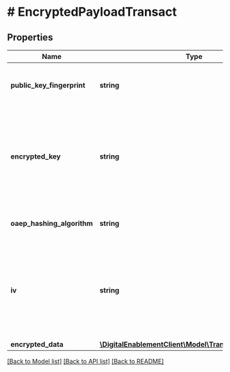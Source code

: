 # # EncryptedPayloadTransact

## Properties

Name | Type | Description | Notes
------------ | ------------- | ------------- | -------------
**public_key_fingerprint** | **string** | The fingerprint of the public key used to encrypt the ephemeral AES key.&lt;br&gt; __Max Length: 64__ | [optional] 
**encrypted_key** | **string** | One-time use AES key encrypted by the MasterCard public key (as identified by publicKeyFingerprint) using the OAEP or PKCS#1 v1.5 scheme (depending on the value of oaepHashingAlgorithm. &lt;br&gt; __Max Length: 512__ | [optional] 
**oaep_hashing_algorithm** | **string** | Hashing algorithm used with the OAEP scheme. Must be either SHA256 or SHA512. | [optional] 
**iv** | **string** | The initialization vector used when encrypting data using the one-time use AES key. Must be exactly 16 bytes (32 character hex string) to match the block size. If not present, an IV of zero is assumed.  &lt;br&gt;__Length: 32__ | [optional] 
**encrypted_data** | [**\DigitalEnablementClient\Model\TransactEncryptedData**](TransactEncryptedData.md) |  | [optional] 

[[Back to Model list]](../../README.md#documentation-for-models) [[Back to API list]](../../README.md#documentation-for-api-endpoints) [[Back to README]](../../README.md)



